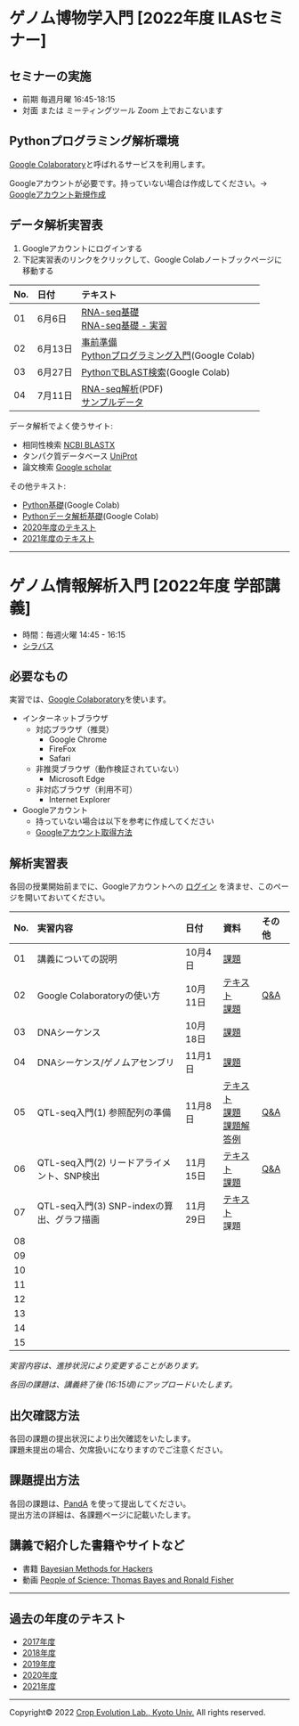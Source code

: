 <a name="section1"></a>
# ゲノム博物学入門 [2022年度 ILASセミナー]

## セミナーの実施
- 前期 毎週月曜 16:45-18:15
- 対面 または ミーティングツール Zoom 上でおこないます

## Pythonプログラミング解析環境
[Google Colaboratory](https://colab.research.google.com/notebooks/welcome.ipynb)と呼ばれるサービスを利用します。

Googleアカウントが必要です。持っていない場合は作成してください。→ [Googleアカウント新規作成](https://accounts.google.com/signup/v2/webcreateaccount?continue=https%3A%2F%2Fwww.google.co.jp%2F&hl=ja&gmb=exp&biz=false&flowName=GlifWebSignIn&flowEntry=SignUp)


## データ解析実習表
1. Googleアカウントにログインする
1. 下記実習表のリンクをクリックして、Google Colabノートブックページに移動する

| No. | 日付 | テキスト |
|:---|:---|:---|
| 01 | 6月6日 | [RNA-seq基礎](https://github.com/CropEvol/lecture/blob/master/ILAS_2022/RNAseq_intro/ILAS_2206.pdf)<br>[RNA-seq基礎 - 実習](./ILAS_2022/RNAseq_intro/ILAS_2206_train.md) |
| 02 | 6月13日 | [事前準備](./ILAS_2022/01/L01_requirements.md)<br>[Pythonプログラミング入門](https://colab.research.google.com/github/CropEvol/lecture/blob/master/ILAS_2022/RNAseq_intro/RNAseq_analysis_Intro.ipynb)(Google Colab) |
| 03 | 6月27日 | [PythonでBLAST検索](https://colab.research.google.com/github/CropEvol/lecture/blob/master/ILAS_2022/RNAseq_intro/RNAseq_analysis_BLAST.ipynb)(Google Colab) |
| 04 | 7月11日 | [RNA-seq解析](https://github.com/CropEvol/lecture/blob/master/ILAS_2022/RNAseq_intro/ILAS_2207.pdf)(PDF)<br>[サンプルデータ](https://drive.google.com/drive/folders/1qDryCj-yPjIBbNBV7FF0zMPU1oOJUU6U?usp=sharing) |

データ解析でよく使うサイト:
- 相同性検索 [NCBI BLASTX](https://blast.ncbi.nlm.nih.gov/Blast.cgi?PROGRAM=blastx&PAGE_TYPE=BlastSearch&LINK_LOC=blasthome)
- タンパク質データベース [UniProt](https://www.uniprot.org/)
- 論文検索 [Google scholar](https://scholar.google.co.jp/)


その他テキスト:
- [Python基礎](https://colab.research.google.com/github/CropEvol/lecture/blob/master/ILAS_2022/01/L01_python_basis.ipynb)(Google Colab)
- [Pythonデータ解析基礎](https://colab.research.google.com/github/CropEvol/lecture/blob/master/ILAS_2022/02/L02_python_analysis.ipynb)(Google Colab)
- [2020年度のテキスト](https://github.com/CropEvol/lecture/tree/2020)
- [2021年度のテキスト](https://github.com/CropEvol/lecture/tree/2021)


---

<a name="section2"></a>
# ゲノム情報解析入門 [2022年度 学部講義]

- 時間：毎週火曜 14:45 - 16:15  
- [シラバス](https://ocw.kyoto-u.ac.jp/syllabus/?act=detail&syllabus_id=agr_5140&year=2022)

## 必要なもの
実習では、[Google Colaboratory](https://colab.research.google.com/notebooks/welcome.ipynb)を使います。  
- インターネットブラウザ
  - 対応ブラウザ（推奨）
    - Google Chrome
    - FireFox
    - Safari
  - 非推奨ブラウザ（動作検証されていない）
    - Microsoft Edge
  - 非対応ブラウザ（利用不可）
    - Internet Explorer
- Googleアカウント
  - 持っていない場合は以下を参考に作成してください
  - [Googleアカウント取得方法](https://github.com/CropEvol/lecture/blob/master/textbook_2019/L02_create_google_acount.md)


## 解析実習表

各回の授業開始前までに、Googleアカウントへの [ログイン](https://www.google.com/accounts/login) を済ませ、このページを開いておいてください。

| No. | 実習内容 | 日付 | 資料 | その他 |
|:---|:---|:---|:---|:---|
|01| 講義についての説明 | 10月4日 | [課題](https://panda.ecs.kyoto-u.ac.jp/x/1HTMEU) |  |
|02| Google Colaboratoryの使い方 | 10月11日 | [テキスト](https://colab.research.google.com/github/CropEvol/lecture/blob/master/textbook_2022/First_GoogleColab.ipynb)<br>[課題](https://panda.ecs.kyoto-u.ac.jp/x/1HTMEU) | [Q&A](https://github.com/CropEvol/lecture/blob/master/textbook_2022/L02_QA.md) |
|03| DNAシーケンス | 10月18日 | [課題](https://panda.ecs.kyoto-u.ac.jp/x/1HTMEU) |  |
|04| DNAシーケンス/ゲノムアセンブリ | 11月1日 | [課題](https://panda.ecs.kyoto-u.ac.jp/x/1HTMEU) | |
|05| QTL-seq入門(1) 参照配列の準備 | 11月8日 | [テキスト](https://colab.research.google.com/github/CropEvol/lecture/blob/master/textbook_2022/QTLseq_1.ipynb)<br>[課題](https://colab.research.google.com/github/CropEvol/lecture/blob/master/textbook_2022/QTLseq_1_hw.ipynb)<br>[課題解答例](https://colab.research.google.com/github/CropEvol/lecture/blob/master/textbook_2022/QTLseq_1_hw_ans.ipynb) | [Q&A](https://github.com/CropEvol/lecture/blob/master/textbook_2022/L05_QA.md) |
|06| QTL-seq入門(2) リードアライメント、SNP検出 | 11月15日 | [テキスト](https://colab.research.google.com/github/CropEvol/lecture/blob/master/textbook_2022/QTLseq_2.ipynb)<br>[課題](https://colab.research.google.com/github/CropEvol/lecture/blob/master/textbook_2022/QTLseq_2_hw.ipynb) | [Q&A](https://github.com/CropEvol/lecture/blob/master/textbook_2022/L06_QA.md) |
|07| QTL-seq入門(3) SNP-indexの算出、グラフ描画 | 11月29日 | [テキスト](https://colab.research.google.com/github/CropEvol/lecture/blob/master/textbook_2022/QTLseq_3.ipynb)<br>課題 | |
|08| | | | |
|09| | | | |
|10| | | | |
|11| | | | |
|12| | | | |
|13| | | | |
|14| | | | |
|15| | | | |

_実習内容は、進捗状況により変更することがあります。_

_各回の課題は、講義終了後 (16:15頃)にアップロードいたします。_

## 出欠確認方法
各回の課題の提出状況により出欠確認をいたします。  
課題未提出の場合、欠席扱いになりますのでご注意ください。  


## 課題提出方法
各回の課題は、[PandA](https://panda.ecs.kyoto-u.ac.jp/portal/login) を使って提出してください。  
提出方法の詳細は、各課題ページに記載いたします。

## 講義で紹介した書籍やサイトなど
- 書籍 [Bayesian Methods for Hackers](https://camdavidsonpilon.github.io/Probabilistic-Programming-and-Bayesian-Methods-for-Hackers/)
- 動画 [People of Science: Thomas Bayes and Ronald Fisher
](https://g.co/arts/FjZasjDGQzKRFtvt7)


---

<a name="section4"></a>
## 過去の年度のテキスト
- [2017年度](https://github.com/CropEvol/lecture/tree/2017)
- [2018年度](https://github.com/CropEvol/lecture/tree/2018)
- [2019年度](https://github.com/CropEvol/lecture/tree/2019)
- [2020年度](https://github.com/CropEvol/lecture/tree/2020)
- [2021年度](https://github.com/CropEvol/lecture/tree/2021)


---
Copyright&copy; 2022 [Crop Evolution Lab., Kyoto Univ.](http://www.crop-evolution.kais.kyoto-u.ac.jp/) All rights reserved.

